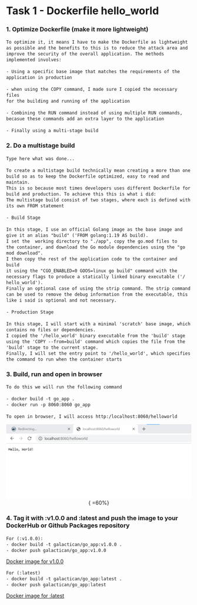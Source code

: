 # Task 1 - Dockerfile hello_world

### 1. Optimize Dockerfile (make it more lightweight)
```
To optimize it, it means I have to make the Dockerfile as lightweight
as possible and the benefits to this is to reduce the attack area and
improve the security of the overall application. The methods implemented involves:

- Using a specific base image that matches the requirements of the 
application in production

- when using the COPY command, I made sure I copied the necessary files 
for the building and running of the application

- Combining the RUN command instead of using multiple RUN commands, 
becasue these commands add an extra layer to the application

- Finally using a multi-stage build

```

### 2. Do a multistage build
```
Type here what was done...

To create a multistage build technically mean creating a more than one 
build so as to keep the Dockerfile optimized, easy to read and maintain.
This is so because most times developers uses different Dockerfile for 
build and production. To achieve this this is what i did:
The multistage build consist of two stages, where each is defined with
its own FROM statement

- Build Stage 

In this stage, I use an official Golang image as the base image and 
give it an alias "build" ('FROM golang:1.19 AS build). 
I set the  working directory to "./app", copy the go.mod files to 
the container, and download the Go module dependencies using the "go 
mod download". 
I then copy the rest of the application code to the container and build 
it using the "CGO_ENABLED=0 GOOS=linux go build" command with the 
necessary flags to produce a statically linked binary executable ('/
hello_world').
Finally an optional case of using the strip command. The strip command
can be used to remove the debug information from the executable, this 
like i said is optional and not necessary.

- Production Stage

In this stage, I will start with a minimal 'scratch' base image, which
contains no files or dependencies.
I copied the '/hello_world' binary executable from the 'build' stage
using the 'COPY --from=build' command which copies the file from the 
'build' stage to the current stage.
Finally, I will set the entry point to '/hello_world', which specifies
the command to run when the container starts
```

### 3. Build, run and open in browser
```
To do this we will run the following command

- docker build -t go_app .
- docker run -p 8060:8060 go_app

To open in browser, I will access http:/localhost:8060/helloworld

```
<center>

![](./image.png){ =60%}
</center>

### 4. Tag it with :v1.0.0 and :latest and push the image to your DockerHub or Github Packages repository
```
For (:v1.0.0):
- docker build -t galactican/go_app:v1.0.0 .
- docker push galactican/go_app:v1.0.0

```
[Docker image for v1.0.0](https://hub.docker.com/layers/galactican/go_app/v1.0.0/images/sha256:4805a5a50105f82ec9563b118757084608a565760e64281bac93f8c3370882cd)

```
For (:latest)
- docker build -t galactican/go_app:latest .
- docker push galactican/go_app:latest

```
[Docker image for :latest](https://hub.docker.com/layers/galactican/go_app/latest/images/sha256:4805a5a50105f82ec9563b118757084608a565760e64281bac93f8c3370882cd)


